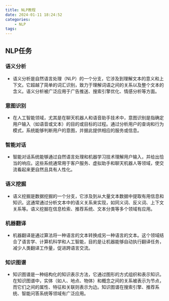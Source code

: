 ```yaml
---
title: NLP教程
date: 2024-01-11 18:24:52
categories:
    - NLP
tags:
---
```


## NLP任务

### 语义分析

- 语义分析是自然语言处理（NLP）的一个分支，它涉及到理解文本的意义和上下文。它超越了简单的词汇识别，致力于理解词语之间的关系以及整个文本的含义。语义分析被广泛应用于广告推送、搜索引擎优化、情感分析等方面。

### 意图识别

- 在人工智能领域，尤其是在聊天机器人和语音助手技术中，意图识别是指确定用户输入（如语音或文本）的目的或目标的过程。通过分析用户的查询和行为模式，系统能够判断用户的意图，并据此提供相应的服务或信息。


### 智能对话

- 智能对话系统能够通过自然语言处理和机器学习技术理解用户输入，并给出恰当的响应。这些系统通常用于客户服务、虚拟助手和聊天机器人等领域，使交流看起来更自然且具有人性化。


### 语义挖掘

- 语义挖掘是数据挖掘的一个分支，它涉及到从大量文本数据中提取有用信息和知识。这通常通过分析文本中的语义关系来实现，如同义词、反义词、上下文关系等。语义挖掘在信息检索、推荐系统、文本分类等多个领域有应用。

### 机器翻译

- 机器翻译是通过算法将一种语言的文本转换成另一种语言的文本。这个领域结合了语言学、计算机科学和人工智能，目的是让机器能够自动执行翻译任务，减少人类翻译工作量，促进跨语言交流。

### 知识图谱

- 知识图谱是一种结构化的知识表示方法，它通过图形的方式组织和表示知识。在知识图谱中，实体（如人、地点、物体）和概念之间的关系被表示为节点，而它们之间的属性、特征和关联则表示为边。知识图谱在搜索引擎、推荐系统、智能问答系统等领域有广泛应用。